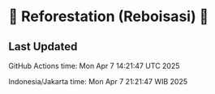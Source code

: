 
# 🌳 Reforestation (Reboisasi) 🌲

## Last Updated

GitHub Actions time: Mon Apr  7 14:21:47 UTC 2025

Indonesia/Jakarta time: Mon Apr  7 21:21:47 WIB 2025
